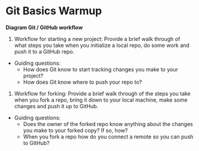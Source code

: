 # Git Basics Warmup

**Diagram Git / GitHub workflow**

1. Workflow for starting a new project: Provide a brief walk through of what steps you take when you initialize a local repo, do some work and push it to a GitHub repo.
  - Guiding questions:
    - How does Git know to start tracking changes you make to your project?
    - How does Git know where to push your repo to?
1. Workflow for forking: Provide a brief walk through of the steps you take when you fork a repo, bring it down to your local machine, make some changes and push it up to GitHub.
  - Guiding questions:
    - Does the owner of the forked repo know anything about the changes you make to your forked copy? If so, how?
    - When you fork a repo how do you connect a remote so you can push to GItHub?